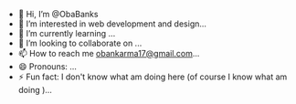 - 👋 Hi, I’m @ObaBanks
- 👀 I’m interested in web development and design...
- 🌱 I’m currently learning ...
- 💞️ I’m looking to collaborate on ...
- 📫 How to reach me obankarma17@gmail.com...
- 😄 Pronouns: ...
- ⚡ Fun fact: I don't know what am doing here (of course I know what am doing )...

<!---
ObaBanks/ObaBanks is a ✨ special ✨ repository because its `README.md` (this file) appears on your GitHub profile.
You can click the Preview link to take a look at your changes.
--->
